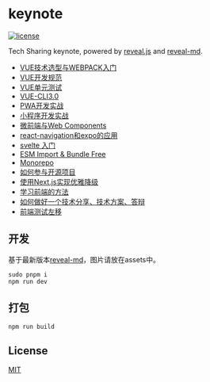 # keynote

<a href="https://github.com/brandonxiang/keynote/blob/master/LICENSE">
  <img src="https://img.shields.io/github/license/brandonxiang/keynote" alt="license">
</a>

Tech Sharing keynote, powered by [reveal.js](https://github.com/hakimel/reveal.js) and [reveal-md](https://github.com/webpro/reveal-md).

- [VUE技术选型与WEBPACK入门](https://keynote.brandonxiang.top/vue-startup.html)
- [VUE开发规范](https://keynote.brandonxiang.top/vue-specification.html)
- [VUE单元测试](https://keynote.brandonxiang.top/vue-test.html)
- [VUE-CLI3.0](https://keynote.brandonxiang.top/vue-cli.html)
- [PWA开发实战](https://keynote.brandonxiang.top/pwa.html)
- [小程序开发实战](https://keynote.brandonxiang.top/weapp.html)
- [微前端与Web Components](https://keynote.brandonxiang.top/microfrontend.html)
- [react-navigation和expo的应用](https://keynote.brandonxiang.top/expo.html)
- [svelte 入门](https://keynote.brandonxiang.top/svelte.html)
- [ESM Import & Bundle Free](https://keynote.brandonxiang.top/bundle-free.html)
- [Monorepo](https://keynote.brandonxiang.top/monorepo.html)
- [如何参与开源项目](https://keynote.brandonxiang.top/github.html)
- [使用Next.js实现优雅降级](https://keynote.brandonxiang.top/nextjs-fallback.html)
- [学习前端的方法](https://keynote.brandonxiang.top/how-to-learn-fe.html)
- [如何做好一个技术分享、技术方案、答辩](https://keynote.brandonxiang.top/speech.html)
- [前端测试左移](https://keynote.brandonxiang.top/shift-left-testing.html)

## 开发

基于最新版本[reveal-md](https://github.com/webpro/reveal-md)，图片请放在assets中。

```shell
sudo pnpm i
npm run dev
```

## 打包

```
npm run build
```

## License

[MIT](./LICENSE)

